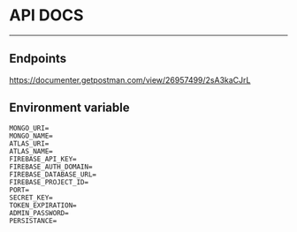 # API DOCS
---

## Endpoints
https://documenter.getpostman.com/view/26957499/2sA3kaCJrL


## Environment variable
```
MONGO_URI=
MONGO_NAME=
ATLAS_URI=
ATLAS_NAME=
FIREBASE_API_KEY=
FIREBASE_AUTH_DOMAIN=
FIREBASE_DATABASE_URL=
FIREBASE_PROJECT_ID=
PORT=
SECRET_KEY=
TOKEN_EXPIRATION=
ADMIN_PASSWORD=
PERSISTANCE=
```
